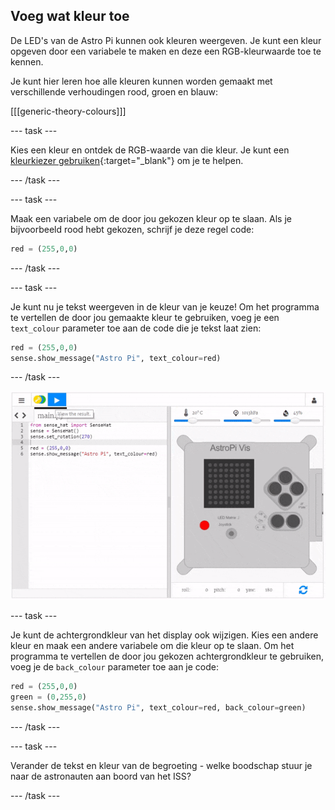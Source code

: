 ## Voeg wat kleur toe

De LED's van de Astro Pi kunnen ook kleuren weergeven. Je kunt een kleur opgeven door een variabele te maken en deze een RGB-kleurwaarde toe te kennen.

Je kunt hier leren hoe alle kleuren kunnen worden gemaakt met verschillende verhoudingen rood, groen en blauw:

[[[generic-theory-colours]]]

--- task ---

Kies een kleur en ontdek de RGB-waarde van die kleur. Je kunt een [kleurkiezer gebruiken](https://www.w3schools.com/colors/colors_rgb.asp){:target="_blank"} om je te helpen.

--- /task ---

--- task ---

Maak een variabele om de door jou gekozen kleur op te slaan. Als je bijvoorbeeld rood hebt gekozen, schrijf je deze regel code:

```python
red = (255,0,0)
```

--- /task ---

--- task ---

Je kunt nu je tekst weergeven in de kleur van je keuze! Om het programma te vertellen de door jou gemaakte kleur te gebruiken, voeg je een `text_colour` parameter toe aan de code die je tekst laat zien:

```python
red = (255,0,0)
sense.show_message("Astro Pi", text_colour=red)
```

--- /task ---

![toon bericht in kleur](images/show-message-color.gif)

--- task ---

Je kunt de achtergrondkleur van het display ook wijzigen. Kies een andere kleur en maak een andere variabele om die kleur op te slaan. Om het programma te vertellen de door jou gekozen achtergrondkleur te gebruiken, voeg je de `back_colour` parameter toe aan je code:

```python
red = (255,0,0)
green = (0,255,0)
sense.show_message("Astro Pi", text_colour=red, back_colour=green)
```

--- /task ---

--- task ---

Verander de tekst en kleur van de begroeting - welke boodschap stuur je naar de astronauten aan boord van het ISS?

--- /task ---
